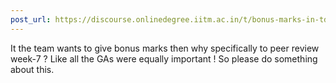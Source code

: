 ```yaml
---
post_url: https://discourse.onlinedegree.iitm.ac.in/t/bonus-marks-in-tds-for-jan-25/172246/11
---
```

It the team wants to give bonus marks then why specifically to peer review week-7 ? Like all the GAs were equally important ! So please do something about this.
